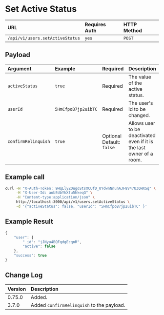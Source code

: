 # Set Active Status

| URL | Requires Auth | HTTP Method |
| :--- | :--- | :--- |
| `/api/v1/users.setActiveStatus` | `yes` | `POST` |

## Payload

| Argument | Example | Required | Description |
| :--- | :--- | :--- | :--- |
| `activeStatus` | `true` | Required | The value of the active status. |
| `userId` | `5HmCfpoB7jp2uibTC` | Required | The user's id to be changed. |
| `confirmRelinquish` | `true` | Optional Default: `false` | Allows user to be deactivated even if it is the last owner of a room. |

## Example call

```bash
curl -H "X-Auth-Token: 9HqLlyZOugoStsXCUfD_0YdwnNnunAJF8V47U3QHXSq" \
     -H "X-User-Id: aobEdbYhXfu5hkeqG" \
     -H "Content-type:application/json" \
     http://localhost:3000/api/v1/users.setActiveStatus \
     -d '{"activeStatus": false, "userId": "5HmCfpoB7jp2uibTC" }'
```

## Example Result

```javascript
{
    "user": {
        "_id": "jJNyu4BQFqdgEcqnR",
        "active": false
    },
    "success": true
}
```

## Change Log

| Version | Description |
| :--- | :--- |
| 0.75.0 | Added. |
| 3.7.0 | Added `confirmRelinquish` to the payload. |

